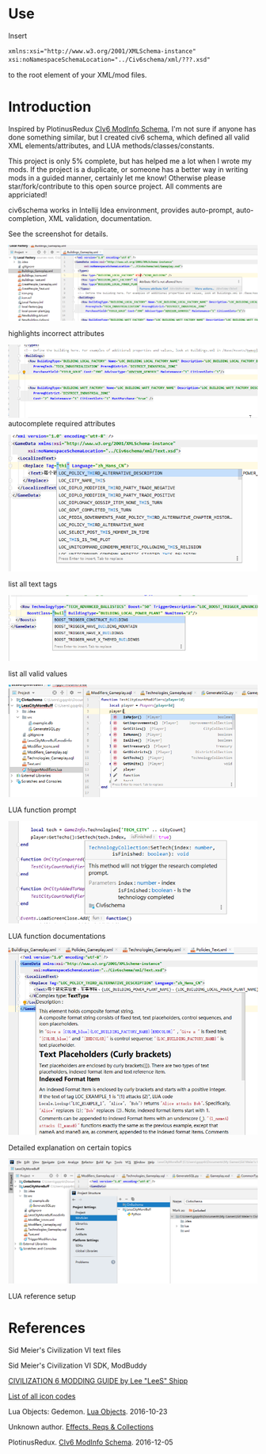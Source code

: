 # Use

Insert 

```xml
xmlns:xsi="http://www.w3.org/2001/XMLSchema-instance"
xsi:noNamespaceSchemaLocation="../Civ6schema/xml/???.xsd"
```

to the root element of your XML/mod files.

# Introduction

Inspired by PlotinusRedux [CIv6 ModInfo Schema](https://forums.civfanatics.com/threads/civ6-modinfo-schema.606784/), I'm not sure if anyone has done something similar, but I created civ6 schema, which defined all valid XML elements/attributes, and LUA methods/classes/constants.

This project is only 5% complete, but has helped me a lot when I wrote my mods. If the project is a duplicate, or someone has a better way in writing mods in a guided manner, certainly let me know! Otherwise please star/fork/contribute to this open source project. All comments are appriciated!

civ6schema works in Intellij Idea environment, provides auto-prompt, auto-completion, XML validation, documentation.

See the screenshot for details.

![](https://raw.githubusercontent.com/gqqnbig-civ6-mods/civ6schema/master/docs/find%20incorrect%20attributes.png)

highlights incorrect attributes


![](https://raw.githubusercontent.com/gqqnbig-civ6-mods/civ6schema/master/docs/autocomplete%20required%20attributes.gif)
autocomplete required attributes


![](https://raw.githubusercontent.com/gqqnbig-civ6-mods/civ6schema/master/docs/list%20all%20tag%20names.png)

list all text tags


![](https://raw.githubusercontent.com/gqqnbig-civ6-mods/civ6schema/master/docs/list%20possible%20attribute%20values.png)

list all valid values


![](https://raw.githubusercontent.com/gqqnbig-civ6-mods/civ6schema/master/docs/LUA%20autocomplete.png)

LUA function prompt


![](https://raw.githubusercontent.com/gqqnbig-civ6-mods/civ6schema/master/docs/method%20documentations.png)

LUA function documentations


![](https://raw.githubusercontent.com/gqqnbig-civ6-mods/civ6schema/master/docs/detailed%20descriptions.png)

Detailed explanation on certain topics


![](https://raw.githubusercontent.com/gqqnbig-civ6-mods/civ6schema/master/docs/LUA%20reference%20setup.png)

LUA reference setup

# References

Sid Meier's Civilization VI text files

Sid Meier's Civilization VI SDK, ModBuddy

[CIVILIZATION 6 MODDING GUIDE by Lee "LeeS" Shipp](https://forums.civfanatics.com/threads/lees-civilization-6-modding-guide.644687/)

[List of all icon codes](https://forums.civfanatics.com/threads/list-of-all-icon-codes.613516/)

Lua Objects: Gedemon. [Lua Objects](https://forums.civfanatics.com/threads/lua-objects.601146/). 2016-10-23 

Unknown author. [Effects, Reqs & Collections](https://docs.google.com/spreadsheets/d/1CXLHOBhOKXB9X9kOgED_xTTld4sFEyMxrDoPwX2NUFc/edit#gid=1205978888)

PlotinusRedux. [CIv6 ModInfo Schema](https://forums.civfanatics.com/threads/civ6-modinfo-schema.606784/). 2016-12-05
